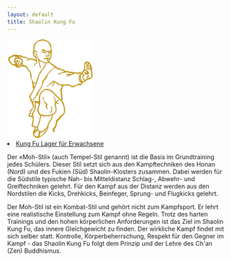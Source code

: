 ```yaml
---
layout: default
title: Shaolin Kung Fu
---
```

<img class="ifloat-right" src="/images/judoka-300px.png" alt="Judoka" width="200px">
<li><a href="http://www.wu-shu.ch/aktuell/" class="button-contact-place">Kung Fu Lager für Erwachsene</a></li>

Der «Moh-Stil» (auch Tempel-Stil genannt) ist die Basis im Grundtraining jedes Schülers. Dieser Stil setzt sich aus den Kampftechniken des Honan (Nord) und des Fukien (Süd) Shaolin-Klosters zusammen. Dabei werden für die Südstile typische Nah- bis Mitteldistanz Schlag-, Abwehr- und Greiftechniken gelehrt. Für den Kampf aus der Distanz werden aus den Nordstilen die Kicks, Drehkicks, Beinfeger, Sprung- und Flugkicks gelehrt.

Der Moh-Stil ist ein Kombat-Stil und gehört nicht zum Kampfsport. Er lehrt eine realistische Einstellung zum Kampf ohne Regeln. 
Trotz des harten Trainings und den hohen körperlichen Anforderungen ist das Ziel im Shaolin Kung Fu, das innere Gleichgewicht zu finden. Der wirkliche Kampf findet mit sich selber statt. Kontrolle, Körperbeherrschung, Respekt für den Gegner im Kampf - das Shaolin Kung Fu folgt dem Prinzip und der Lehre des Ch'an (Zen) Buddhismus.